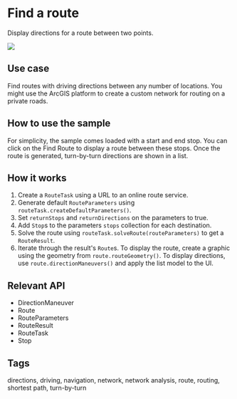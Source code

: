 # Find a route

Display directions for a route between two points.

![](screenshot.png)

## Use case

Find routes with driving directions between any number of locations. You might use the ArcGIS platform to create a custom network for routing on a private roads.

## How to use the sample

For simplicity, the sample comes loaded with a start and end stop. You can click on the Find Route to display a route between these stops. Once the route is generated, turn-by-turn directions are shown in a list.

## How it works

1. Create a `RouteTask` using a URL to an online route service.
2. Generate default `RouteParameters` using `routeTask.createDefaultParameters()`.
3. Set `returnStops` and `returnDirections` on the parameters to true.
4. Add `Stop`s to the parameters `stops` collection for each destination.
5. Solve the route using `routeTask.solveRoute(routeParameters)` to get a `RouteResult`.
6. Iterate through the result's `Route`s. To display the route, create a graphic using the geometry from `route.routeGeometry()`. To display directions, use `route.directionManeuvers()` and apply the list model to the UI.

## Relevant API

*   DirectionManeuver
*   Route
*   RouteParameters
*   RouteResult
*   RouteTask
*   Stop

## Tags

directions, driving, navigation, network, network analysis, route, routing, shortest path, turn-by-turn
